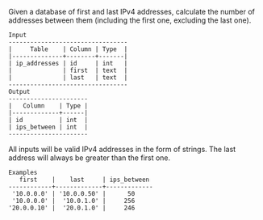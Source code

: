 Given a database of first and last IPv4 addresses, calculate the number of addresses between them (including the first one, excluding the last one).

```
Input
---------------------------------
|     Table    | Column | Type  |
|--------------+--------+-------|
| ip_addresses | id     | int   |
|              | first  | text  |
|              | last   | text  |
---------------------------------
Output
----------------------
|   Column    | Type |
|-------------+------|
| id          | int  |
| ips_between | int  |
----------------------
```
All inputs will be valid IPv4 addresses in the form of strings. The last address will always be greater than the first one.

```
Examples
   first    |    last     | ips_between
------------+-------------+-------------
 '10.0.0.0' | '10.0.0.50' |      50 
 '10.0.0.0' |  '10.0.1.0' |     256 
'20.0.0.10' |  '20.0.1.0' |     246
```
